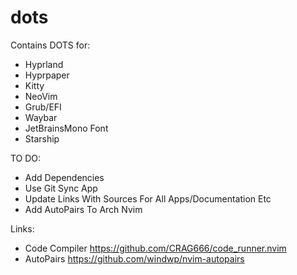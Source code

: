 # dots

Contains DOTS for:
- Hyprland
- Hyprpaper
- Kitty
- NeoVim
- Grub/EFI
- Waybar
- JetBrainsMono Font
- Starship
  
TO DO: 
- Add Dependencies 
- Use Git Sync App
- Update Links With Sources For All Apps/Documentation Etc
- Add AutoPairs To Arch Nvim

Links:
- Code Compiler https://github.com/CRAG666/code_runner.nvim
- AutoPairs https://github.com/windwp/nvim-autopairs
